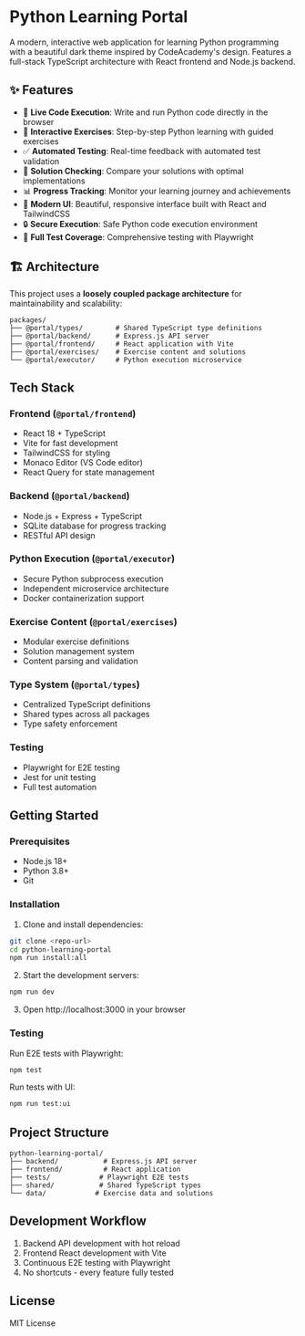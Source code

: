 # Python Learning Portal

A modern, interactive web application for learning Python programming with a beautiful dark theme inspired by CodeAcademy's design. Features a full-stack TypeScript architecture with React frontend and Node.js backend.

## ✨ Features

- 🚀 **Live Code Execution**: Write and run Python code directly in the browser
- 📝 **Interactive Exercises**: Step-by-step Python learning with guided exercises
- ✅ **Automated Testing**: Real-time feedback with automated test validation
- 🎯 **Solution Checking**: Compare your solutions with optimal implementations
- 📊 **Progress Tracking**: Monitor your learning journey and achievements
- 🎨 **Modern UI**: Beautiful, responsive interface built with React and TailwindCSS
- 🔒 **Secure Execution**: Safe Python code execution environment
- 🧪 **Full Test Coverage**: Comprehensive testing with Playwright

## 🏗️ Architecture

This project uses a **loosely coupled package architecture** for maintainability and scalability:

```
packages/
├── @portal/types/        # Shared TypeScript type definitions
├── @portal/backend/      # Express.js API server
├── @portal/frontend/     # React application with Vite
├── @portal/exercises/    # Exercise content and solutions
└── @portal/executor/     # Python execution microservice
```

## Tech Stack

### Frontend (`@portal/frontend`)
- React 18 + TypeScript
- Vite for fast development
- TailwindCSS for styling
- Monaco Editor (VS Code editor)
- React Query for state management

### Backend (`@portal/backend`)
- Node.js + Express + TypeScript
- SQLite database for progress tracking
- RESTful API design

### Python Execution (`@portal/executor`)
- Secure Python subprocess execution
- Independent microservice architecture
- Docker containerization support

### Exercise Content (`@portal/exercises`)
- Modular exercise definitions
- Solution management system
- Content parsing and validation

### Type System (`@portal/types`)
- Centralized TypeScript definitions
- Shared types across all packages
- Type safety enforcement

### Testing
- Playwright for E2E testing
- Jest for unit testing
- Full test automation

## Getting Started

### Prerequisites
- Node.js 18+ 
- Python 3.8+
- Git

### Installation

1. Clone and install dependencies:
```bash
git clone <repo-url>
cd python-learning-portal
npm run install:all
```

2. Start the development servers:
```bash
npm run dev
```

3. Open http://localhost:3000 in your browser

### Testing

Run E2E tests with Playwright:
```bash
npm test
```

Run tests with UI:
```bash
npm run test:ui
```

## Project Structure

```
python-learning-portal/
├── backend/           # Express.js API server
├── frontend/          # React application
├── tests/            # Playwright E2E tests
├── shared/           # Shared TypeScript types
└── data/            # Exercise data and solutions
```

## Development Workflow

1. Backend API development with hot reload
2. Frontend React development with Vite
3. Continuous E2E testing with Playwright
4. No shortcuts - every feature fully tested

## License

MIT License